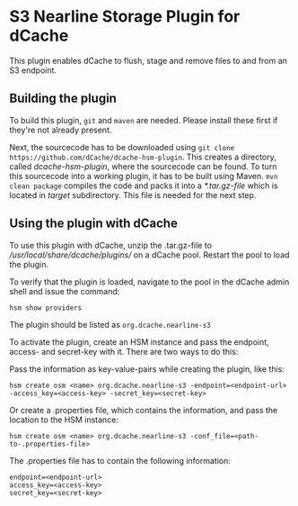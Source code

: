 S3 Nearline Storage Plugin for dCache
==================================

This plugin enables dCache to flush, stage and remove
files to and from an S3 endpoint.

Building the plugin
----------------------------

To build this plugin, `git` and `maven` are needed. Please install these
first if they're not already present.

Next, the sourcecode has to be downloaded using
`git clone https://github.com/dCache/dcache-hsm-plugin`. This creates a
directory, called *dcache-hsm-plugin*, where the sourcecode can be found.
To turn this sourcecode into a working plugin, it has to be built using Maven. 
`mvn clean package` compiles the code and packs it into a
*\*.tar.gz-file* which is located in *target* subdirectory. This file is
needed for the next step.

Using the plugin with dCache
----------------------------

To use this plugin with dCache, unzip the .tar.gz-file to
*/usr/local/share/dcache/plugins/* on a dCache pool. Restart
the pool to load the plugin.

To verify that the plugin is loaded, navigate to the pool in the dCache admin
shell and issue the command:

    hsm show providers

The plugin should be listed as `org.dcache.nearline-s3`

To activate the plugin, create an HSM instance and pass the endpoint, access- and
secret-key with it. There are two ways to do this:

Pass the information as key-value-pairs while creating the plugin, like this:

    hsm create osm <name> org.dcache.nearline-s3 -endpoint=<endpoint-url> -access_key=<access-key> -secret_key=<secret-key>

Or create a .properties file, which contains the information, and pass the location
to the HSM instance:

    hsm create osm <name> org.dcache.nearline-s3 -conf_file=<path-to-.properties-file>

The .properties file has to contain the following information:

    endpoint=<endpoint-url>
    access_key=<access-key>
    secret_key=<secret-key>
